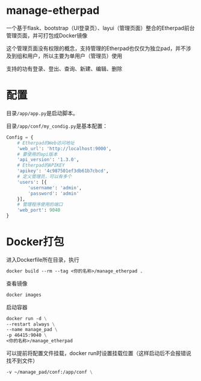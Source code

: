 # manage-etherpad
一个基于flask、bootstrap（UI登录页）、layui（管理页面）整合的Etherpad前台管理页面，并可打包成Docker镜像

这个管理页面没有权限的概念，支持管理的Etherpad也仅仅为独立pad，并不涉及到组和用户，所以主要为单用户（管理员）使用

支持的功有登录、登出、查询、新建、编辑、删除

# 配置

目录`/app/app.py`是启动脚本。

目录`/app/conf/my_condig.py`是基本配置：
``` python
Config = {
    # Etherpad的Web访问地址
    'web_url': 'http://localhost:9000',
    # 要使用的api版本
    'api_version': '1.3.0',
    # Etherpad的APIKEY
    'apikey': '4c987501ef3db61b7cbcd',
    # 定义管理员，可以有多个
    'users': [{
        'username': 'admin',
        'password': 'admin'
    }],
    # 管理程序使用的端口
    'web_port': 9040
}
```

# Docker打包

进入Dockerfile所在目录，执行

``` dockerfile
docker build --rm --tag <你的名称>/manage_etherpad .
```

查看镜像

``` dockerfile
docker images
```

启动容器
``` dockerfile
docker run -d \
--restart always \
--name manage_pad \
-p 46415:9040 \
<你的名称>/manage_etherpad
```

可以提前将配置文件挂载，docker run时设置挂载位置（这样启动后不会报错说找不到文件）
``` dockerfile
-v ~/manage_pad/conf:/app/conf \
```
